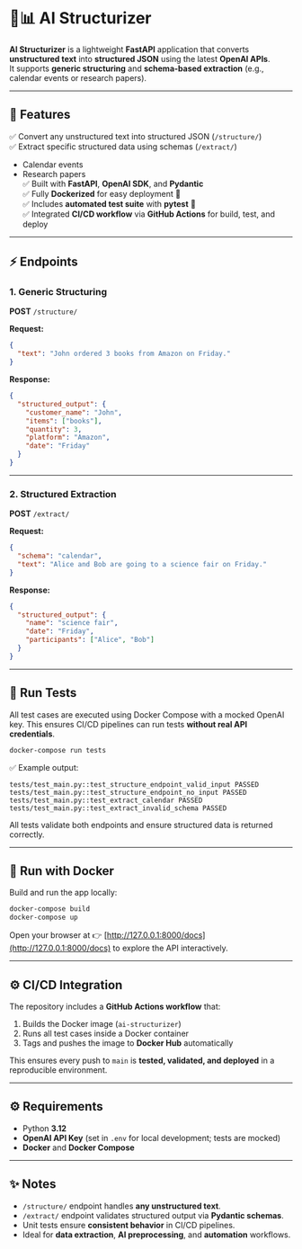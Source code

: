
# 🧠📊 AI Structurizer

**AI Structurizer** is a lightweight **FastAPI** application that converts **unstructured text** into **structured JSON** using the latest **OpenAI APIs**.  
It supports **generic structuring** and **schema-based extraction** (e.g., calendar events or research papers).

---

## 🚀 Features

✅ Convert any unstructured text into structured JSON (`/structure/`)  
✅ Extract specific structured data using schemas (`/extract/`)  

* Calendar events  
* Research papers  
✅ Built with **FastAPI**, **OpenAI SDK**, and **Pydantic**  
✅ Fully **Dockerized** for easy deployment 🐳  
✅ Includes **automated test suite** with **pytest** 🧪  
✅ Integrated **CI/CD workflow** via **GitHub Actions** for build, test, and deploy  

---

## ⚡ Endpoints

### 1. **Generic Structuring**

**POST** `/structure/`

**Request:**

```json
{
  "text": "John ordered 3 books from Amazon on Friday."
}
````

**Response:**

```json
{
  "structured_output": {
    "customer_name": "John",
    "items": ["books"],
    "quantity": 3,
    "platform": "Amazon",
    "date": "Friday"
  }
}
```

---

### 2. **Structured Extraction**

**POST** `/extract/`

**Request:**

```json
{
  "schema": "calendar",
  "text": "Alice and Bob are going to a science fair on Friday."
}
```

**Response:**

```json
{
  "structured_output": {
    "name": "science fair",
    "date": "Friday",
    "participants": ["Alice", "Bob"]
  }
}
```

---

## 🧪 Run Tests

All test cases are executed using Docker Compose with a mocked OpenAI key.
This ensures CI/CD pipelines can run tests **without real API credentials**.

```bash
docker-compose run tests
```

✅ Example output:

```
tests/test_main.py::test_structure_endpoint_valid_input PASSED
tests/test_main.py::test_structure_endpoint_no_input PASSED
tests/test_main.py::test_extract_calendar PASSED
tests/test_main.py::test_extract_invalid_schema PASSED
```

All tests validate both endpoints and ensure structured data is returned correctly.

---

## 🐳 Run with Docker

Build and run the app locally:

```bash
docker-compose build
docker-compose up
```

Open your browser at 👉 [http://127.0.0.1:8000/docs](http://127.0.0.1:8000/docs) to explore the API interactively.

---

## ⚙️ CI/CD Integration

The repository includes a **GitHub Actions workflow** that:

1. Builds the Docker image (`ai-structurizer`)
2. Runs all test cases inside a Docker container
3. Tags and pushes the image to **Docker Hub** automatically

This ensures every push to `main` is **tested, validated, and deployed** in a reproducible environment.

---

## ⚙️ Requirements

* Python **3.12**
* **OpenAI API Key** (set in `.env` for local development; tests are mocked)
* **Docker** and **Docker Compose**

---

## ✨ Notes

* `/structure/` endpoint handles **any unstructured text**.
* `/extract/` endpoint validates structured output via **Pydantic schemas**.
* Unit tests ensure **consistent behavior** in CI/CD pipelines.
* Ideal for **data extraction**, **AI preprocessing**, and **automation** workflows.

```
